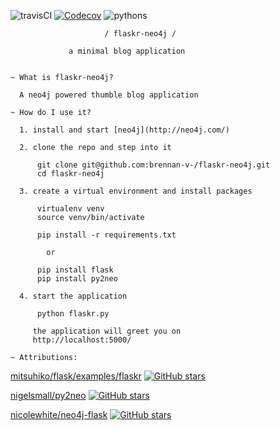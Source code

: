 ![travisCI](https://travis-ci.org/brennan-v-/flaskr-neo4j.svg) [![Codecov](https://img.shields.io/codecov/c/github/brennan-v-/flaskr-neo4j.svg)](https://codecov.io/github/brennan-v-/flaskr-neo4j?branch=master)
 ![pythons](https://img.shields.io/badge/python-2.7%2C%203.3%2C%203.4%2C%203.5%2C%203.5--dev-blue.svg)

                         / flaskr-neo4j /

                 a minimal blog application


    ~ What is flaskr-neo4j?

      A neo4j powered thumble blog application

    ~ How do I use it?

      1. install and start [neo4j](http://neo4j.com/)

      2. clone the repo and step into it

          git clone git@github.com:brennan-v-/flaskr-neo4j.git
          cd flaskr-neo4j

      3. create a virtual environment and install packages

          virtualenv venv
          source venv/bin/activate

          pip install -r requirements.txt

            or
            
          pip install flask
          pip install py2neo

      4. start the application

          python flaskr.py

         the application will greet you on
         http://localhost:5000/

    ~ Attributions:

[mitsuhiko/flask/examples/flaskr](https://github.com/mitsuhiko/flask/tree/master/examples/flaskr/) [![GitHub stars](https://img.shields.io/github/stars/mitsuhiko/flask.svg?style=social&label=Star)](https://github.com/mitsuhiko/flask)

[nigelsmall/py2neo](https://github.com/nigelsmall/py2neo) [![GitHub stars](https://img.shields.io/github/stars/nigelsmall/py2neo.svg?style=social&label=Star)](https://github.com/nigelsmall/py2neo)

[nicolewhite/neo4j-flask](https://github.com/nicolewhite/neo4j-flask) [![GitHub stars](https://img.shields.io/github/stars/nicolewhite/neo4j-flask.svg?style=social&label=Star)](https://github.com/nicolewhite/neo4j-flask)
